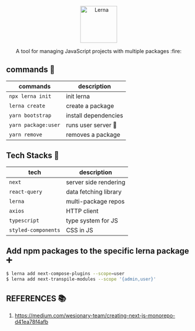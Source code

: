 <p align="center">
  <img alt="Lerna" src="https://user-images.githubusercontent.com/645641/79596653-38f81200-80e1-11ea-98cd-1c6a3bb5de51.png" width="100">
</p>
<p align="center">
  A tool for managing JavaScript projects with multiple packages :fire:
</p>

## commands :wrench:
| commands            |   description              |
|---------------------|----------------------------|
| `npx lerna init`    | init lerna                 |
| `lerna create`      | create a package           |
| `yarn bootstrap`    | install dependencies       |
| `yarn package:user` | runs user server :running: |
| `yarn remove`       | removes a package          |

## Tech Stacks :tada:
|    tech       |   description            |
|---------------|--------------------------|    
| `next`        | server side rendering    |
| `react-query` | data fetching library    |
| `lerna`       | multi-package repos      |
| `axios`       | HTTP client              |
| `typescript`  | type system for JS       |
| `styled-components` | CSS in JS          |

## Add npm packages to the specific lerna package :heavy_plus_sign:
```sh
$ lerna add next-compose-plugins --scope=user
$ lerna add next-transpile-modules --scope '{admin,user}'
```

## REFERENCES :books:
1. https://medium.com/wesionary-team/creating-next-js-monorepo-d41ea78f4afb
